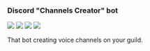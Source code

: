 ### Discord "Channels Creator" bot

![](https://img.shields.io/github/workflow/status/Satont/channelsbot/Node.js%20CI/master?style=for-the-badge) ![](https://img.shields.io/david/satont/channelsbot?style=for-the-badge) ![](https://img.shields.io/badge/invite-bot-blue?label=invite&color=7289da&logo=discord&style=for-the-badge&logoColor=7289da) ![](https://img.shields.io/badge/dynamic/json?logo=discord&color=7289da&label=guilds&query=length&url=http%3A%2F%2Fdschannelsbot.herokuapp.com%2Fapi%2Fv1%2Fguilds&style=for-the-badge)

That bot creating voice channels on your guild.
